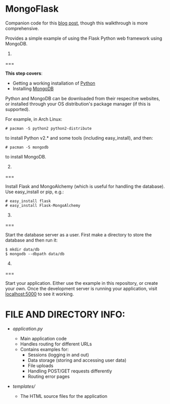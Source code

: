MongoFlask
=================

Companion code for this 
[blog post](http://www.willwebberley.net/#post/2013-02-21), though this walkthrough is more comprehensive.

Provides a simple example of using the Flask Python web framework using MongoDB.

1.
===

**This step covers**:
* Getting a working installation of [Python](http://www.python.org/)
* Installing [MongoDB](http://www.mongodb.org/)

Python and MongoDB can be downloaded from their respecitve websites, or installed through your OS distribution's package manager (if this is supported).

For example, in Arch Linux:
```
# pacman -S python2 python2-distribute
```
to install Python v2.* and some tools (including easy_install), and then:
```
# pacman -S mongodb 
```
to install MongoDB.


2.
===

Install Flask and MongoAlchemy (which is useful for handling the database). Use easy_install or pip, e.g.:
```
# easy_install flask
# easy_install Flask-MongoAlchemy
```

3.
===

Start the database server as a user. First make a directory to store the database and then run it:
```
$ mkdir data/db
$ mongodb --dbpath data/db
```


4.
=== 

Start your application. Either use the example in this repository, or create your own.
Once the development server is running your application, visit [localhost:5000](http://localhost:5000) to see it working.


FILE AND DIRECTORY INFO:
==========================

* *application.py*
    * Main application code
    * Handles routing for different URLs
    * Contains examples for:
        * Sessions (logging in and out)
        * Data storage (storing and accessing user data)
        * File uploads
        * Handling POST/GET requests differently
        * Routing error pages
    
* *templates/*
    * The HTML source files for the application
